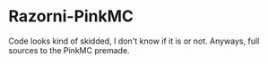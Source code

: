 # Razorni-PinkMC
Code looks kind of skidded, I don't know if it is or not. Anyways, full sources to the PinkMC premade.

